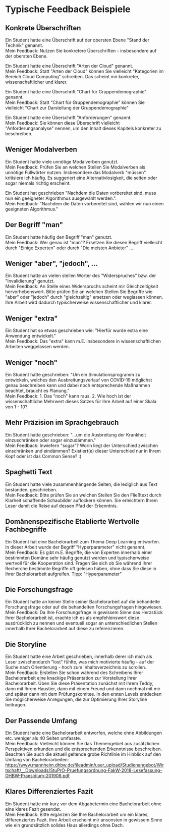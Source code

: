 # Typische Feedback Beispiele

## Konkrete Überschriften
Ein Student hatte eine Überschrift auf der obersten Ebene "Stand der Technik" genannt.  
Mein Feedback: Nutzen Sie konkretere Überschriften - insbesondere auf der obersten Ebene.  
  
Ein Student hatte eine Überschrift "Arten der Cloud" genannt.   
Mein Feedback: Statt "Arten der Cloud" können Sie vielleicht "Kategorien im Bereich Cloud Computing" schreiben. Das scheint mir konkreter, wissenschaftlicher und klarer.

Ein Student hatte eine Überschrift "Chart für Gruppendemographie" genannt.  
Mein Feedback: Statt "Chart für Gruppendemographie" können Sie vielleicht "Chart zur Darstellung der Gruppendemographie"

Ein Student hatte eine Überschrift "Anforderungen" genannt.    
Mein Feedback: Sie können diese Überschrift vielleicht "Anforderungsanalyse" nennen, um den Inhalt dieses Kapitels konkreter zu beschreiben.

## Weniger Modalverben
Ein Student hatte viele unnötige Modalverben genutzt.   
Mein Feedback: Prüfen Sie an welchen Stellen Sie Modalverben als unnötige Füllwörter nutzen. Insbesondere das Modalverb "müssen" kritisiere ich häufig. Es suggeriert eine Alternativlosigkeit, die selten oder sogar niemals richtig erscheint. 

Ein Student hat geschrieben "Nachdem die Daten vorbereitet sind, muss nun ein geeigneter Algorithmus ausgewählt werden.".   
Mein Feedback: "Nachdem die Daten vorbereitet sind, wählen wir nun einen geeigneten Algorithmus."

## Der Begriff "man"
Ein Student hatte häufig den Begriff "man" genutzt.  
Mein Feedback: Wer genau ist "man"? Ersetzen Sie diesen Begriff vielleicht durch "Einige Experten" oder durch "Die meisten Anbieter" ...  

## Weniger "aber", "jedoch", ...  
Ein Student hatte an vielen stellen Wörter des "Widerspruches" bzw. der "Invalidierung" genutzt.   
Mein Feedback: An Stelle eines Widerspruchs scheint mir Gleichzeitigkeit hervorhebenswert. Bitte prüfen Sie an welchen Stellen Sie Begriffe wie "aber" oder "jedoch" durch "gleichzeitig" ersetzen oder weglassen können. Ihre Arbeit wird dadurch typischerweise wissenschaftlicher und klarer.

## Weniger "extra"
Ein Student hat so etwas geschrieben wie: "Hierfür wurde extra eine Anwendung entwickelt."   
Mein Feedback: Das "extra" kann m.E. insbesondere in wissenschaftlichen Arbeiten weggelassen werden.

## Weniger "noch"
Ein Student hatte geschrieben: "Um ein Simulationsprogramm zu entwickeln, welches den Ausbreitungsverlauf von COVID-19 möglichst genau beschreiben kann und dabei noch entsprechende Maßnahmen beachtet, braucht es Planung."    
Mein Feedback: 1. Das "noch" kann raus. 2. Wie hoch ist der wissenschaftliche Mehrwert dieses Satzes für Ihre Arbeit auf einer Skala von 1 - 10?

## Mehr Präzision im Sprachgebrauch
Ein Student hatte geschrieben: "...um die Ausbreitung der Krankheit einzuschränken oder sogar einzudämmen."   
Mein Feedback: Inwiefern "sogar"? Worin liegt der Unterschied zwischen einschränken und eindämmen? Existiert(e) dieser Unterschied nur in Ihrem Kopf oder ist das Common Sense? :) 

## Spaghetti Text
Ein Student hatte viele zusammenhängende Seiten, die lediglich aus Text bestanden, geschrieben.  
Mein Feedback: Bitte prüfen Sie an welchen Stellen Sie den Fließtext durch Klarheit schaffende Schaubilder auflockern können. Sie erleichtern Ihrem Leser damit die Reise auf dessen Pfad der Erkenntnis.

## Domänenspezifische Etablierte Wertvolle Fachbegriffe
Ein Student hat eine Bachelorarbeit zum Thema Deep Learning entworfen. In dieser Arbeit wurde der Begriff "Hyperparameter" nicht genannt.   
Mein Feedback: Es gibt m.E. Begriffe, die von Experten innerhalb einer bestimmten Domäne sehr häufig genutzt werden und typischerweise wertvoll für die Kooperation sind. Fragen Sie sich ob Sie während Ihrer Recherche bestimmte Begriffe oft gelesen haben, ohne dass Sie diese in Ihrer Bachelorarbeit aufgreifen. Tipp: "Hyperparameter"

## Die Forschungsfrage
Ein Student hatte an keiner Stelle seiner Bachelorarbeit auf die behandelte Forschungsfrage oder auf die behandelten Forschungsfragen hingewiesen.  
Mein Feedback: Da Ihre Forschungsfrage in gewissem Sinne das Herzstück Ihrer Bachelorarbeit ist, erachte ich es als empfehlenswert diese ausdrücklich zu nennen und eventuell sogar an unterschiedlichen Stellen innerhalb Ihrer Bachelorarbeit auf diese zu referenzieren.


## Die Storyline
Ein Student hatte eine Arbeit geschrieben, innerhalb derer ich mich als Leser zwischendurch "lost" fühlte, was mich motivierte häufig - auf der Suche nach Orientierung - hoch zum Inhaltsverzeichnis zu scrollen.  
Mein Feedback: Erstellen Sie schon während des Schreibens Ihrer Bachelorarbeit eine knackige Präsentation zur Vorstellung Ihrer Bachelorarbeit. Üben Sie diese Präsentation zunächst mit Ihrem Teddy, dann mit Ihrem Haustier, dann mit einem Freund und dann nochmal mit mir und später dann mit dem Prüfungskomitee. In den ersten Levels entdecken Sie möglicherweise Anregungen, die zur Optimierung Ihrer Storyline beitragen.  

## Der Passende Umfang
Ein Student hatte eine Bachelorarbeit entworfen, welche ohne Abbildungen etc. weniger als 40 Seiten umfasste.  
Mein Feedback: Vielleicht können Sie das Themengebiet aus zusätzlichen Perspektiven erkunden und die entsprechenden Erkenntnisse beschreiben. Beachten Sie auch die aktuell geltende grobe Richtlinie im Hinblick auf den Umfang von Bachelorarbeiten: https://www.mannheim.dhbw.de/fileadmin/user_upload/Studienangebot/Wirtschaft/__Downloads/StuPrO-Pruefungsordnung-FakW-2018-Lesefassung-DHBW-Praesidium-201908.pdf

## Klares Differenziertes Fazit
Ein Student hatte mir kurz vor dem Abgabetermin eine Bachelorarbeit ohne eine klares Fazit gesendet.   
Mein Feedback: Bitte ergänzen Sie Ihre Bachelorarbeit um ein klares, differenziertes Fazit. Ihre Arbeit erscheint mir ansonsten in gewissem Sinne wie ein grundsätzlich solides Haus allerdings ohne Dach.  

